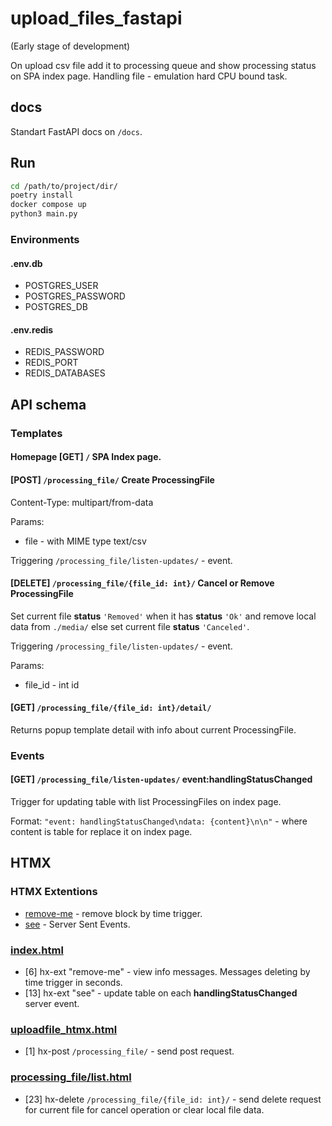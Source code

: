 # upload_files_fastapi
(Early stage of development)

On upload csv file add it to processing queue and show processing status on SPA index page.
Handling file - emulation hard CPU bound task.

## docs
Standart FastAPI docs on `/docs`.

## Run

```sh
cd /path/to/project/dir/
poetry install
docker compose up
python3 main.py

```
### Environments

#### .env.db
 - POSTGRES_USER
 - POSTGRES_PASSWORD
 - POSTGRES_DB

#### .env.redis
 - REDIS_PASSWORD
 - REDIS_PORT
 - REDIS_DATABASES


## API schema

### Templates

#### Homepage [GET] `/` SPA Index page.


#### [POST] `/processing_file/` Create ProcessingFile
Content-Type: multipart/from-data

Params:
  - file - with MIME type text/csv

Triggering `/processing_file/listen-updates/` - event.

#### [DELETE] `/processing_file/{file_id: int}/` Cancel or Remove ProcessingFile
Set current file <b>status</b> `'Removed'` when it has <b>status</b> `'Ok'` and remove local data from `./media/`
else set current file <b>status</b> `'Canceled'`.

Triggering `/processing_file/listen-updates/` - event.

Params:
  - file_id - int id

#### [GET] `/processing_file/{file_id: int}/detail/`
Returns popup template detail with info about current ProcessingFile.


### Events

#### [GET] `/processing_file/listen-updates/` event:handlingStatusChanged
Trigger for updating table with list ProcessingFiles on index page.

Format: `"event: handlingStatusChanged\ndata: {content}\n\n"` - where content is table for replace it on index page.

## HTMX

### HTMX Extentions

  - [remove-me](https://github.com/bigskysoftware/htmx-extensions/blob/main/src/remove-me/README.md) - remove block by time trigger.
  - [see](https://github.com/bigskysoftware/htmx-extensions/blob/main/src/sse/README.md) - Server Sent Events.

### [index.html](./templates/index.html)
  - [6] hx-ext "remove-me" - view info messages. Messages deleting by time trigger in seconds.
  - [13] hx-ext "see" - update table on each <b>handlingStatusChanged</b> server event.
### [uploadfile_htmx.html](./templates/forms/uploadfile_htmx.html)
  - [1] hx-post `/processing_file/` - send post request.

### [processing_file/list.html](./templates/processing_files/list.html)
 - [23] hx-delete `/processing_file/{file_id: int}/` - send delete request for current file for cancel operation or clear local file data.

